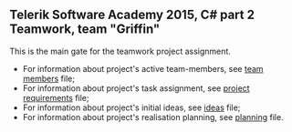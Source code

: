 ## Telerik Software Academy 2015, C# part 2 Teamwork, team "Griffin"
This is the main gate for the teamwork project assignment.
- For information about project's active team-members, see [team members](./Team%20Members.md) file;
- For information about project's task assignment, see [project requirements](./Project%20Requirements.md) file;
- For information about project's initial ideas, see [ideas](./Main%20Ideas.md) file;
- For information about project's realisation planning, see [planning](./Planning.md) file.
